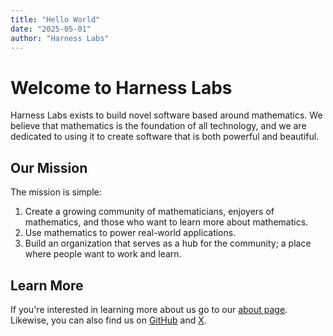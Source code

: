 ```yaml
---
title: "Hello World"
date: "2025-05-01"
author: "Harness Labs"
---
```


# Welcome to Harness Labs

Harness Labs exists to build novel software based around mathematics. 
We believe that mathematics is the foundation of all technology, and we are dedicated to using it to create software that is both powerful and beautiful.

## Our Mission

The mission is simple: 
1. Create a growing community of mathematicians, enjoyers of mathematics, and those who want to learn more about mathematics.
2. Use mathematics to power real-world applications.
3. Build an organization that serves as a hub for the community; a place where people want to work and learn.

## Learn More

If you're interested in learning more about us go to our [about page](https://harnesslabs.xyz/about).
Likewise, you can also find us on [GitHub](https://github.com/harnesslabs) and [X](https://x.com/harnesslabs).
